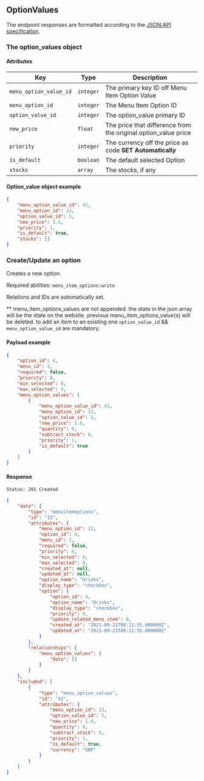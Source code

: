 ## OptionValues

The endpoint responses are formatted according to the [JSON:API specification](https://jsonapi.org).

### The option_values object

#### Attributes

| Key                    | Type      | Description                                                    |
|------------------------|-----------|----------------------------------------------------------------|
| `menu_option_value_id` | `integer` | The primary key ID off Menu Item Option Value                  |
| `menu_option_id`       | `integer` | The Menu Item Option ID                                        |
| `option_value_id`      | `integer` | The option_value primary ID                                    |
| `new_price`            | `float`   | The price that difference from the original option_value price |
| `priority`             | `integer` | The currency off the price as code **SET Automatically**       |
| `is_default`           | `boolean` | The default selected Option                                    |
| `stocks`               | `array`   | The stocks, if any                                             |

#### Option_value object example

```json
{
    "menu_option_value_id": 42,
    "menu_option_id": 13,
    "option_value_id": 5,
    "new_price": 1.5,
    "priority": 1,
    "is_default": true,
    "stocks": []
}
```

### Create/Update an option

Creates a new option.

Required abilities: `menu_item_options:write`
  
Relations and IDs are automatically set.

** menu_item_options_values are not appended. the state in the json array will be the state on the website. previous menu_item_options_value(s) will be deleted. to add an item to an existing one `option_value_id` && `menu_option_value_id` are mandatory. 

#### Payload example

```json
{
    "option_id": 4,
    "menu_id": 2,
    "required": false,
    "priority": 0,
    "min_selected": 0,
    "max_selected": 4,
    "menu_option_values": [
        {
            "menu_option_value_id": 42,
            "menu_option_id": 13,
            "option_value_id": 5,
            "new_price": 1.6,
            "quantity": 0,
            "subtract_stock": 0,
            "priority": 1,
            "is_default": true
        }
    ]
}
```

#### Response

```html
Status: 201 Created
```

```json
{
    "data": {
        "type": "menuitemoptions",
        "id": "13",
        "attributes": {
            "menu_option_id": 13,
            "option_id": 4,
            "menu_id": 2,
            "required": false,
            "priority": 0,
            "min_selected": 0,
            "max_selected": 4,
            "created_at": null,
            "updated_at": null,
            "option_name": "Drinks",
            "display_type": "checkbox",
            "option": {
                "option_id": 4,
                "option_name": "Drinks",
                "display_type": "checkbox",
                "priority": 0,
                "update_related_menu_item": 0,
                "created_at": "2021-09-21T08:11:55.000000Z",
                "updated_at": "2021-09-21T08:11:55.000000Z"
            }
        },
        "relationships": {
            "menu_option_values": {
                "data": []
            }
        }
    },
    "included": [
        {
            "type": "menu_option_values",
            "id": "42",
            "attributes": {
                "menu_option_id": 13,
                "option_value_id": 5,
                "new_price": 1.6,
                "quantity": 0,
                "subtract_stock": 0,
                "priority": 1,
                "is_default": true,
                "currency": "GBP"
            }
        }
    ]
}
```
